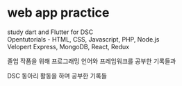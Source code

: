 # web app practice
study dart and Flutter for DSC  
Opentutorials - HTML, CSS, Javascript, PHP, Node.js  
Velopert Express, MongoDB, React, Redux

졸업 작품을 위해 프로그래밍 언어와 프레임워크를 공부한 기록들과

DSC 동아리 활동을 하며 공부한 기록들
